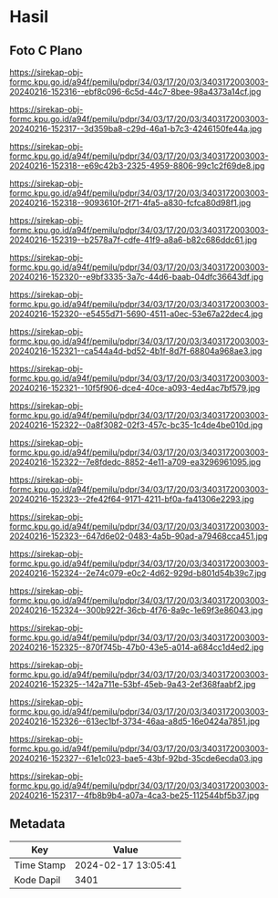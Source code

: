 # Hasil

## Foto C Plano

https://sirekap-obj-formc.kpu.go.id/a94f/pemilu/pdpr/34/03/17/20/03/3403172003003-20240216-152316--ebf8c096-6c5d-44c7-8bee-98a4373a14cf.jpg

https://sirekap-obj-formc.kpu.go.id/a94f/pemilu/pdpr/34/03/17/20/03/3403172003003-20240216-152317--3d359ba8-c29d-46a1-b7c3-4246150fe44a.jpg

https://sirekap-obj-formc.kpu.go.id/a94f/pemilu/pdpr/34/03/17/20/03/3403172003003-20240216-152318--e69c42b3-2325-4959-8806-99c1c2f69de8.jpg

https://sirekap-obj-formc.kpu.go.id/a94f/pemilu/pdpr/34/03/17/20/03/3403172003003-20240216-152318--9093610f-2f71-4fa5-a830-fcfca80d98f1.jpg

https://sirekap-obj-formc.kpu.go.id/a94f/pemilu/pdpr/34/03/17/20/03/3403172003003-20240216-152319--b2578a7f-cdfe-41f9-a8a6-b82c686ddc61.jpg

https://sirekap-obj-formc.kpu.go.id/a94f/pemilu/pdpr/34/03/17/20/03/3403172003003-20240216-152320--e9bf3335-3a7c-44d6-baab-04dfc36643df.jpg

https://sirekap-obj-formc.kpu.go.id/a94f/pemilu/pdpr/34/03/17/20/03/3403172003003-20240216-152320--e5455d71-5690-4511-a0ec-53e67a22dec4.jpg

https://sirekap-obj-formc.kpu.go.id/a94f/pemilu/pdpr/34/03/17/20/03/3403172003003-20240216-152321--ca544a4d-bd52-4b1f-8d7f-68804a968ae3.jpg

https://sirekap-obj-formc.kpu.go.id/a94f/pemilu/pdpr/34/03/17/20/03/3403172003003-20240216-152321--10f5f906-dce4-40ce-a093-4ed4ac7bf579.jpg

https://sirekap-obj-formc.kpu.go.id/a94f/pemilu/pdpr/34/03/17/20/03/3403172003003-20240216-152322--0a8f3082-02f3-457c-bc35-1c4de4be010d.jpg

https://sirekap-obj-formc.kpu.go.id/a94f/pemilu/pdpr/34/03/17/20/03/3403172003003-20240216-152322--7e8fdedc-8852-4e11-a709-ea3296961095.jpg

https://sirekap-obj-formc.kpu.go.id/a94f/pemilu/pdpr/34/03/17/20/03/3403172003003-20240216-152323--2fe42f64-9171-4211-bf0a-fa41306e2293.jpg

https://sirekap-obj-formc.kpu.go.id/a94f/pemilu/pdpr/34/03/17/20/03/3403172003003-20240216-152323--647d6e02-0483-4a5b-90ad-a79468cca451.jpg

https://sirekap-obj-formc.kpu.go.id/a94f/pemilu/pdpr/34/03/17/20/03/3403172003003-20240216-152324--2e74c079-e0c2-4d62-929d-b801d54b39c7.jpg

https://sirekap-obj-formc.kpu.go.id/a94f/pemilu/pdpr/34/03/17/20/03/3403172003003-20240216-152324--300b922f-36cb-4f76-8a9c-1e69f3e86043.jpg

https://sirekap-obj-formc.kpu.go.id/a94f/pemilu/pdpr/34/03/17/20/03/3403172003003-20240216-152325--870f745b-47b0-43e5-a014-a684cc1d4ed2.jpg

https://sirekap-obj-formc.kpu.go.id/a94f/pemilu/pdpr/34/03/17/20/03/3403172003003-20240216-152325--142a711e-53bf-45eb-9a43-2ef368faabf2.jpg

https://sirekap-obj-formc.kpu.go.id/a94f/pemilu/pdpr/34/03/17/20/03/3403172003003-20240216-152326--613ec1bf-3734-46aa-a8d5-16e0424a7851.jpg

https://sirekap-obj-formc.kpu.go.id/a94f/pemilu/pdpr/34/03/17/20/03/3403172003003-20240216-152327--61e1c023-bae5-43bf-92bd-35cde6ecda03.jpg

https://sirekap-obj-formc.kpu.go.id/a94f/pemilu/pdpr/34/03/17/20/03/3403172003003-20240216-152317--4fb8b9b4-a07a-4ca3-be25-112544bf5b37.jpg


## Metadata

| Key        | Value               |
| ---------- | ------------------- |
| Time Stamp | 2024-02-17 13:05:41 |
| Kode Dapil | 3401                |



